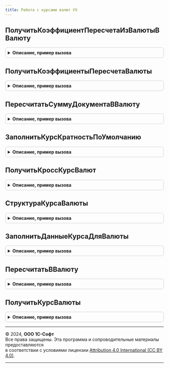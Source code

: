 ```yaml
---
title: Работа с курсами валют УХ
---
```



## ПолучитьКоэффициентПересчетаИзВалютыВВалюту
<details style="margin: 1em 0; padding: 0.5em; border: 1px solid #ccc; border-radius: 6px;">

<summary style="font-weight: bold; cursor: pointer;">Описание, пример вызова</summary>

```bsl

// Функция получает коэффициент пересчета из текущей валюты в новую валюту.
//
// Параметры:
//	ТекущаяВалюта - СправочникСсылка.Валюты - Текущая валюта документа
//	НоваяВалюта - СправочникСсылка.Валюты - Новая валюта документа
//	Дата - Дата - Дата документа
//
// Возвращаемое значение:
//	Число - Коэффициент пересчета в новую валюту
//
Функция ПолучитьКоэффициентПересчетаИзВалютыВВалюту(ТекущаяВалюта, НоваяВалюта, Дата) Экспорт
```

Пример вызова
```bsl
Результат = РаботаСКурсамиВалютУХ.ПолучитьКоэффициентПересчетаИзВалютыВВалюту(ТекущаяВалюта, НоваяВалюта, Дата) 
```
</details>

## ПолучитьКоэффициентыПересчетаВалюты
<details style="margin: 1em 0; padding: 0.5em; border: 1px solid #ccc; border-radius: 6px;">

<summary style="font-weight: bold; cursor: pointer;">Описание, пример вызова</summary>

```bsl

// Функция получает коэффициенты пересчета сумм из валюты документа в валюту взаиморасчетов,
// в валюты управленческого и регламентированного учета.
//
// Параметры:
//	ВалютаДокумента - СправочникСсылка.Валюты - Валюта документа
//	ВалютаВзаиморасчетов - СправочникСсылка.Валюты - Валюта взаиморасчетов документа
//	Период - Дата - Дата документа
//	КурсДокумента - Число - Необязательный, курс валюты документа
//	КратностьДокумента - Число - Необязательный, кратность валюты документа
//
// Возвращаемое значение:
//   Структура - Параметры курса валюты.
//	   * КоэффициентПересчетаВВалютуВзаиморасчетов 	- Число - Коэффициент пересчета в валюту взаиморасчетов.
//	   * КоэффициентПересчетаВВалютуУПР 			- Число - Коэффициент пересчета в валюту управленческого учета.
//	   * КоэффициентПересчетаВВалютуРегл 			- Число - Коэффициент пересчета в валюту регламентированного учета.
//
Функция ПолучитьКоэффициентыПересчетаВалюты(ВалютаДокумента, ВалютаВзаиморасчетов, Период, КурсДокумента = Неопределено, КратностьДокумента = Неопределено) Экспорт
```

Пример вызова
```bsl
Результат = РаботаСКурсамиВалютУХ.ПолучитьКоэффициентыПересчетаВалюты(ВалютаДокумента, ВалютаВзаиморасчетов, Период, КурсДокумента, КратностьДокумента);
```
</details>

## ПересчитатьСуммуДокументаВВалюту
<details style="margin: 1em 0; padding: 0.5em; border: 1px solid #ccc; border-radius: 6px;">

<summary style="font-weight: bold; cursor: pointer;">Описание, пример вызова</summary>

```bsl

// Функция пересчитывает сумму документа из текущей валюты в новую валюту.
//
// Параметры:
//	СуммаДокумента - Число - Текущая сумма документа
//	ТекущаяВалюта - СправочникСсылка.Валюты - Текущая валюта документа
//	НоваяВалюта - СправочникСсылка.Валюты - Новая валюта документа
//	Дата - Дата - Дата документа
//
// Возвращаемое значение:
//	Число - Новая сумма документа
//
Функция ПересчитатьСуммуДокументаВВалюту(СуммаДокумента, ТекущаяВалюта, НоваяВалюта, Дата) Экспорт
```

Пример вызова
```bsl
Результат = РаботаСКурсамиВалютУХ.ПересчитатьСуммуДокументаВВалюту(СуммаДокумента, ТекущаяВалюта, НоваяВалюта, Дата) 
```
</details>

## ЗаполнитьКурсКратностьПоУмолчанию
<details style="margin: 1em 0; padding: 0.5em; border: 1px solid #ccc; border-radius: 6px;">

<summary style="font-weight: bold; cursor: pointer;">Описание, пример вызова</summary>

```bsl

//Процедура заполняет курс и кратность документа по умолчанию
//
// Параметры:
//	Курс - Число - Курс для расчета
//	Кратность - Число - Кратность для расчета
//	ВалютаДокумента - СправочникСсылка.Валюты - Валюта документа
//	ВалютаВзаиморасчетов - СправочникСсылка.Валюты - Валюта взаиморасчетов документа
//	Дата - Дата - Необязательный, дата документа
//
Процедура ЗаполнитьКурсКратностьПоУмолчанию(Курс, Кратность, ВалютаДокумента, ВалютаВзаиморасчетов, Дата = Неопределено) Экспорт
```

Пример вызова
```bsl
РаботаСКурсамиВалютУХ.ЗаполнитьКурсКратностьПоУмолчанию(Курс, Кратность, ВалютаДокумента, ВалютаВзаиморасчетов, Дата);
```
</details>

## ПолучитьКроссКурсВалют
<details style="margin: 1em 0; padding: 0.5em; border: 1px solid #ccc; border-radius: 6px;">

<summary style="font-weight: bold; cursor: pointer;">Описание, пример вызова</summary>

```bsl

//Функция возвращает кросс-курс двух валют
//
// Параметры:
//	Валюта1 - Структура - Параметры курса валюты, относительно которой рассчитывается курс
//       * Курс      - Число - Курс валюты относительно валюты регламентированного учета.
//       * Кратность - Число - Кратность валюты относительно валюты регламентированного учета.
//	Валюта2 - Структура - Параметры курса валюты, курс которой рассчитывается
//       * Курс      - Число - Курс валюты относительно валюты регламентированного учета.
//       * Кратность - Число - Кратность относительно валюты регламентированного учета.
//
// Возвращаемое значение:
//   Структура - Параметры кросс-курса.
//       * Курс      - Число - Кросс-курс валюты.
//       * Кратность - Число - Приведенная кратность.
//
Функция ПолучитьКроссКурсВалют(Валюта1, Валюта2) Экспорт
```

Пример вызова
```bsl
Результат = РаботаСКурсамиВалютУХ.ПолучитьКроссКурсВалют(Валюта1, Валюта2) 
```
</details>

## СтруктураКурсаВалюты
<details style="margin: 1em 0; padding: 0.5em; border: 1px solid #ccc; border-radius: 6px;">

<summary style="font-weight: bold; cursor: pointer;">Описание, пример вызова</summary>

```bsl

//Функция возвращает структуру параметров курса валюты
//
// Параметры:
//	Курс - Число - Необязательный, курс валюты.
//	Кратность - Число - Необязательный, кратность валюты.
//
// Возвращаемое значение:
//   Структура - Параметры курса валюты.
//	   * Курс 		- Число - курс валюты.
//	   * Кратность 	- Число - кратность курса.
//
Функция СтруктураКурсаВалюты(Курс = 0, Кратность = 0) Экспорт
```

Пример вызова
```bsl
Результат = РаботаСКурсамиВалютУХ.СтруктураКурсаВалюты(Курс, Кратность);
```
</details>

## ЗаполнитьДанныеКурсаДляВалюты
<details style="margin: 1em 0; padding: 0.5em; border: 1px solid #ccc; border-radius: 6px;">

<summary style="font-weight: bold; cursor: pointer;">Описание, пример вызова</summary>

```bsl

// Устарела. Следует использовать РаботаСКурсамиВалют.ПолучитьКурсВалюты.
//Функция возвращает информацию о курсе валюты на основе ссылки на валюту.
// Данные возвращаются в виде структуры.
//
// Параметры:
// ВыбраннаяВалюта - Справочник.Валюты / Ссылка - ссылка на валюту, информацию
//                  о курсе которой необходимо получить
//
// Возвращаемое значение:
// ДанныеКурса   - стуктура, содержащая информацию о последней доступной
//                 записи курса
//
Функция ЗаполнитьДанныеКурсаДляВалюты(ВыбраннаяВалюта, Знач ДатаКурса=Неопределено) Экспорт
```

Пример вызова
```bsl
Результат = РаботаСКурсамиВалютУХ.ЗаполнитьДанныеКурсаДляВалюты(ВыбраннаяВалюта, ДатаКурса);
```
</details>

## ПересчитатьВВалюту
<details style="margin: 1em 0; padding: 0.5em; border: 1px solid #ccc; border-radius: 6px;">

<summary style="font-weight: bold; cursor: pointer;">Описание, пример вызова</summary>

```bsl

// Устарела. Следует использовать РаботаСКурсамиВалют.ПересчитатьВВалюту.
Функция ПересчитатьВВалюту(Знач Сумма, Знач ИсходнаяВалюта, Знач НоваяВалюта, Знач Дата) Экспорт
```

Пример вызова
```bsl
Результат = РаботаСКурсамиВалютУХ.ПересчитатьВВалюту(Сумма, ИсходнаяВалюта, НоваяВалюта, Дата) 
```
</details>

## ПолучитьКурсВалюты
<details style="margin: 1em 0; padding: 0.5em; border: 1px solid #ccc; border-radius: 6px;">

<summary style="font-weight: bold; cursor: pointer;">Описание, пример вызова</summary>

```bsl

// Устарела. Следует использовать РаботаСКурсамиВалют.ПолучитьКурсВалюты.
// Возвращает курс валюты на дату.
//
// Параметры:
//   Валюта    - СправочникСсылка.Валюты - Валюта, для которой получается курс.
//   ДатаКурса - Дата - Дата, на которую получается курс.
//
// Возвращаемое значение:
//   Структура - Параметры курса.
//       * Курс      - Число - Курс валюты на указанную дату.
//       * Кратность - Число - Кратность валюты на указанную дату.
//       * Валюта    - СправочникСсылка.Валюты - Ссылка валюты.
//       * ДатаКурса - Дата - Дата получения курса.
//
Функция ПолучитьКурсВалюты(Валюта, ДатаКурса) Экспорт
```

Пример вызова
```bsl
Результат = РаботаСКурсамиВалютУХ.ПолучитьКурсВалюты(Валюта, ДатаКурса) 
```
</details>

---

© 2024, **ООО 1С-Софт**  
Все права защищены. Эта программа и сопроводительные материалы предоставляются  
в соответствии с условиями лицензии [Attribution 4.0 International (CC BY 4.0)](https://creativecommons.org/licenses/by/4.0/legalcode).

---
